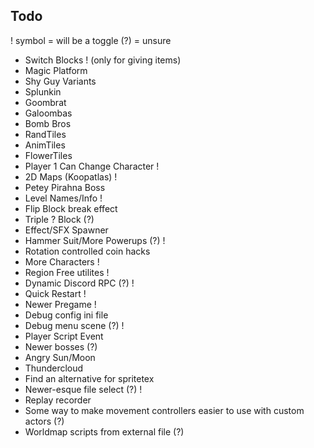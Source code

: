 ## Todo
! symbol = will be a toggle
(?) = unsure
* Switch Blocks ! (only for giving items)
* Magic Platform
* Shy Guy Variants
* Splunkin
* Goombrat
* Galoombas
* Bomb Bros
* RandTiles
* AnimTiles
* FlowerTiles
* Player 1 Can Change Character !
* 2D Maps (Koopatlas) !
* Petey Pirahna Boss
* Level Names/Info !
* Flip Block break effect
* Triple ? Block (?)
* Effect/SFX Spawner
* Hammer Suit/More Powerups (?) !
* Rotation controlled coin hacks
* More Characters !
* Region Free utilites !
* Dynamic Discord RPC (?) !
* Quick Restart !
* Newer Pregame !
* Debug config ini file
* Debug menu scene (?) !
* Player Script Event
* Newer bosses (?)
* Angry Sun/Moon
* Thundercloud
* Find an alternative for spritetex
* Newer-esque file select (?) !
* Replay recorder
* Some way to make movement controllers easier to use with custom actors (?)
* Worldmap scripts from external file (?)
